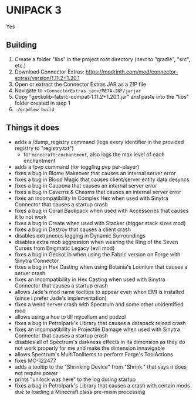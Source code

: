 # UNIPACK 3

Yes

## Building

1. Create a folder "libs" in the project root directory (next to "gradle", "src", etc.)
2. Download Connector Extras: https://modrinth.com/mod/connector-extras/version/1.11.2+1.20.1
3. Open or extract the Connector Extras JAR as a ZIP file
4. Navigate to `<ConnectorExtras.jar>/META-INF/jarjar`
5. Copy "geckolib-fabric-compat-1.11.2+1.20.1.jar" and paste into the "libs" folder created in step 1
6. `./gradlew build`

## Things it does

- adds a /dump_registry command (logs every identifier in the provided registry to "registry.txt")
  - for `minecraft:enchantment`, also logs the max level of each enchantment
- adds a /pvp command (for toggling pvp per-player)
- fixes a bug in Biome Makeover that causes an internal server error
- fixes a bug in Blood Magic that causes client/server entity data desyncs
- fixes a bug in Caupona that causes an internal server error
- fixes a bug in Caverns & Chasms that causes an internal server error
- fixes an incompatibility in Complex Hex when used with Sinytra Connector that causes a startup crash
- fixes a bug in Corail Backpack when used with Accessories that causes it to not work
- fixes a bug in Create when used with Stacker (bigger stack sizes mod)
- fixes a bug in Destroy that causes a client crash
- disables extraneous logging in Dynamic Surroundings
- disables extra mob aggression when wearing the Ring of the Seven Curses from Enigmatic Legacy (evil mod)
- fixes a bug in GeckoLib when using the Fabric version on Forge with Sinytra Connector
- fixes a bug in Hex Casting when using Botania's Loonium that causes a server crash
- fixes an incompatibility in Hex Casting when used with Sinytra Connector that causes a startup crash
- allows Jade's mod name tooltips to appear even when EMI is installed (since i prefer Jade's implementation)
- fixes a weird server crash with Spectrum and some other unidentified mod
- allows using a hoe to till mycelium and podzol
- fixes a bug in Petrolpark's Library that causes a datapack reload crash
- fixes an incompatibility in Projectile Damage when used with Sinytra Connector that causes a startup crash
- disables all of Spectrum's darkness effects in its dimension as they do not work properly for me and make the dimension innavigable
- allows Spectrum's MultiToolItems to perform Forge's ToolActions
- fixes MC-122477
- adds a tooltip to the "Shrinking Device" from "Shrink." that says it does not require power
- prints "unilock was here" to the log during startup
- fixes a bug in Petrolpark's Library that causes a crash with certain mods due to loading a Minecraft class pre-mixin processing
